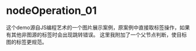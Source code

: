 # nodeOperation_01
这个demo源自JS编程艺术的一个图片展示案例，原案例中直接取<a>标签操作，如果有其他非图源的<a>标签时会出现跳转错误。
这里我附加了一个父节点判断，使目标图的<a>标签更规范。
